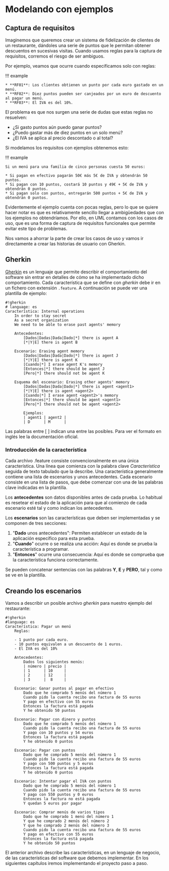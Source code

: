 # Modelando con ejemplos

## Captura de requisitos

Imaginemos que queremos crear un sistema de fidelización de clientes de un restaurante, dándoles una serie de puntos que le permitan obtener descuentos en sucesivas visitas. Cuando usamos reglas para la captura de requisitos, corremos el riesgo de ser ambiguos.

Por ejemplo, veamos que ocurre cuando especificamos solo con reglas:

!!! example

    * **RF01**: Los clientes obtienen un punto por cada euro gastado en un menú.
    * **RF02**: Diez puntos pueden ser canjeados por un euro de descuento al pagar un menú.
    * **RF03**: El IVA es del 10%.

El problema es que nos surgen una serie de dudas que estas reglas no resuelven:

* ¿Si gasto puntos aún puedo ganar puntos?
* ¿Puedo gastar más de diez puntos en un solo menú?
* ¿El IVA se aplica al precio descontado o al total?

Si modelamos los requisitos con ejemplos obtenemos esto:

!!! example

    Si un menú para una familia de cinco personas cuesta 50 euros:

    * Si pagan en efectivo pagarán 50€ más 5€ de IVA y obtendrán 50 puntos.
    * Si pagan con 10 puntos, costará 10 puntos y 49€ + 5€ de IVA y obtendrán 0 puntos.
    * Si pagan solo con puntos, entregarán 500 puntos + 5€ de IVA y obtendrán 0 puntos.

Evidentemente el ejemplo cuenta con pocas reglas, pero lo que se quiere hacer notar es que es relativamente sencillo llegar a ambigüedades que con los ejemplos no obtendríamos. Por ello, en UML contamos con los casos de uso, que es una forma de captura de requisitos funcionales que permite evitar este tipo de problemas.

Nos vamos a ahorrar la parte de crear los casos de uso y vamos ir directamente a crear las historias de usuario con Gherkin.

## Gherkin

[Gherkin](https://github.com/cucumber/cucumber/wiki/Gherkin) es un lenguaje que permite describir el comportamiento del software sin entrar en detalles de cómo se ha implementado dicho comportamiento. Cada característica que se define con _gherkin_ debe ir en un fichero con extensión `.feature`. A continuación se puede ver una plantilla de ejemplo:

    #!gherkin
    # language: es
    Característica: Internal operations
        In order to stay secret
        As a secret organization
        We need to be able to erase past agents' memory

        Antecedentes:
            [Dados|Dadas|Dada|Dado|*] there is agent A
            [*|Y|E] there is agent B

        Escenario: Erasing agent memory
            [Dados|Dadas|Dada|Dado|*] there is agent J
            [*|Y|E] there is agent K
            [Cuando|*] I erase agent K's memory
            [Entonces|*] there should be agent J
            [Pero|*] there should not be agent K

        Esquema del escenario: Erasing other agents' memory
            [Dados|Dadas|Dada|Dado|*] there is agent <agent1>
            [*|Y|E] there is agent <agent2>
            [Cuando|*] I erase agent <agent2>'s memory
            [Entonces|*] there should be agent <agent1>
            [Pero|*] there should not be agent <agent2>

            Ejemplos:
            | agent1 | agent2 |
            | D      | M      |

Las palabras entre \[ \] indican una entre las posibles. Para ver el formato en inglés lee la documentación oficial.

### Introducción de la característica

Cada archivo .feature consiste convencionalmente en una única característica. Una línea que comienza con la palabra clave _Característica_ seguida de texto tabulado que la describe. Una característica generalmente contiene una lista de escenarios y unos antecedentes. Cada escenario consiste en una lista de pasos, que debe comenzar con una de las palabras clave indicadas en la plantilla.

Los **antecedentes** son datos disponibles antes de cada prueba. Lo habitual es resetear el estado de la aplicación para que al comienzo de cada escenario esté tal y como indican los antecedentes.

Los **escenarios** son las características que deben ser implementadas y se componen de tres secciones:

1. "**Dado** unos antecedentes": Permiten establecer un estado de la aplicación específico para esta prueba.
1. "**Cuando**" ocurre o se realiza una acción: Aquí es donde se prueba la característica a programar.
1. "**Entonces**" ocurre una consecuencia: Aquí es donde se comprueba que la característica funciona correctamente.

Se pueden concatenar sentencias con las palabras **Y**, **E** y **PERO**, tal y como se ve en la plantilla.

## Creando los escenarios

Vamos a describir un posible archivo _gherkin_ para nuestro ejemplo del restaurante:

    #!gherkin
    #language: es
    Característica: Pagar un menú
        Reglas:

        - 1 punto por cada euro.
        - 10 puntos equivalen a un descuento de 1 euros.
        - El IVA es del 10%

        Antecedentes:
            Dados los siguientes menús:
            | número | precio |
            | 1      | 10     |
            | 2      | 12     |
            | 3      |  8     |

        Escenario: Ganar puntos al pagar en efectivo
            Dado que he comprado 5 menús del número 1
            Cuando pido la cuenta recibo una factura de 55 euros
            Y pago en efectivo con 55 euros
            Entonces la factura está pagada
            Y he obtenido 50 puntos

        Escenario: Pagar con dinero y puntos
            Dado que he comprado 5 menús del número 1
            Cuando pido la cuenta recibo una factura de 55 euros
            Y pago con 10 puntos y 54 euros
            Entonces la factura está pagada
            Y he obtenido 0 puntos

        Escenario: Pagar con puntos
            Dado que he comprado 5 menús del número 1
            Cuando pido la cuenta recibo una factura de 55 euros
            Y pago con 500 puntos y 5 euros
            Entonces la factura está pagada
            Y he obtenido 0 puntos

        Escenario: Intentar pagar el IVA con puntos
            Dado que he comprado 5 menús del número 1
            Cuando pido la cuenta recibo una factura de 55 euros
            Y pago con 550 puntos y 0 euros
            Entonces la factura no está pagada
            Y quedan 5 euros por pagar

        Escenario: Comprar menús de varios tipos
            Dado que he comprado 1 menú del número 1
            Y que he comprado 2 menús del número 2
            Y que he comprado 2 menús del número 3
            Cuando pido la cuenta recibo una factura de 55 euros
            Y pago en efectivo con 55 euros
            Entonces la factura está pagada
            Y he obtenido 50 puntos

El anterior archivo describe las características, en un lenguaje de negocio, de las características del software que debemos implementar. En los siguientes capítulos iremos implementando el proyecto paso a paso.
